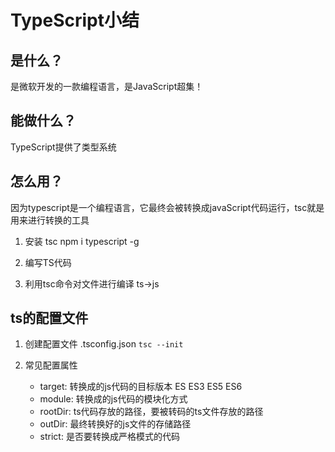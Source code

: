 # TypeScript小结

## 是什么？
是微软开发的一款编程语言，是JavaScript超集！

## 能做什么？
TypeScript提供了类型系统

## 怎么用？
因为typescript是一个编程语言，它最终会被转换成javaScript代码运行，tsc就是用来进行转换的工具

1. 安装 tsc
npm i typescript -g

2. 编写TS代码

3. 利用tsc命令对文件进行编译 ts->js

## ts的配置文件
1. 创建配置文件 .tsconfig.json
`tsc --init`

2. 常见配置属性
    * target: 转换成的js代码的目标版本 ES  ES3 ES5 ES6
    * module: 转换成的js代码的模块化方式
    * rootDir: ts代码存放的路径，要被转码的ts文件存放的路径
    * outDir: 最终转换好的js文件的存储路径
    * strict: 是否要转换成严格模式的代码